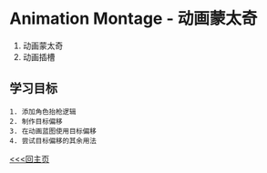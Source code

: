 # Animation Montage - 动画蒙太奇
1. 动画蒙太奇
2. 动画插槽

## 学习目标
    1. 添加角色抬枪逻辑
    2. 制作目标偏移
    3. 在动画蓝图使用目标偏移
    4. 尝试目标偏移的其余用法

[<<<回主页](https://github.com/ora-cat/UE4Handbook)